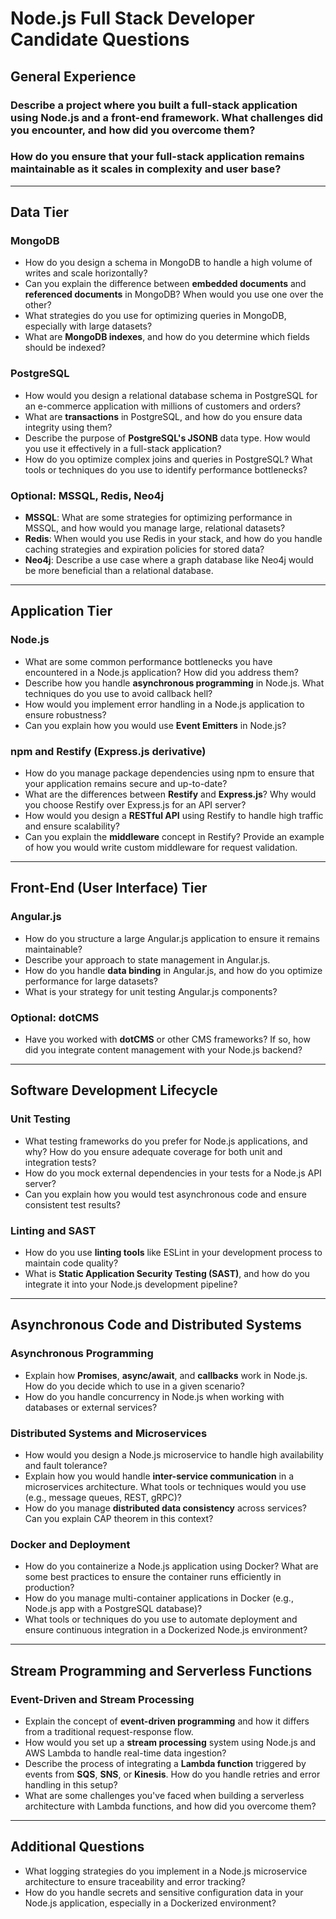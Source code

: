 # Node.js Full Stack Developer Candidate Questions

## General Experience

### Describe a project where you built a full-stack application using Node.js and a front-end framework. What challenges did you encounter, and how did you overcome them?

### How do you ensure that your full-stack application remains maintainable as it scales in complexity and user base?

---

## Data Tier

### MongoDB

- How do you design a schema in MongoDB to handle a high volume of writes and scale horizontally?
- Can you explain the difference between **embedded documents** and **referenced documents** in MongoDB? When would you use one over the other?
- What strategies do you use for optimizing queries in MongoDB, especially with large datasets?
- What are **MongoDB indexes**, and how do you determine which fields should be indexed?

### PostgreSQL

- How would you design a relational database schema in PostgreSQL for an e-commerce application with millions of customers and orders?
- What are **transactions** in PostgreSQL, and how do you ensure data integrity using them?
- Describe the purpose of **PostgreSQL's JSONB** data type. How would you use it effectively in a full-stack application?
- How do you optimize complex joins and queries in PostgreSQL? What tools or techniques do you use to identify performance bottlenecks?

### Optional: MSSQL, Redis, Neo4j

- **MSSQL**: What are some strategies for optimizing performance in MSSQL, and how would you manage large, relational datasets?
- **Redis**: When would you use Redis in your stack, and how do you handle caching strategies and expiration policies for stored data?
- **Neo4j**: Describe a use case where a graph database like Neo4j would be more beneficial than a relational database.

---

## Application Tier

### Node.js

- What are some common performance bottlenecks you have encountered in a Node.js application? How did you address them?
- Describe how you handle **asynchronous programming** in Node.js. What techniques do you use to avoid callback hell?
- How would you implement error handling in a Node.js application to ensure robustness?
- Can you explain how you would use **Event Emitters** in Node.js?

### npm and Restify (Express.js derivative)

- How do you manage package dependencies using npm to ensure that your application remains secure and up-to-date?
- What are the differences between **Restify** and **Express.js**? Why would you choose Restify over Express.js for an API server?
- How would you design a **RESTful API** using Restify to handle high traffic and ensure scalability?
- Can you explain the **middleware** concept in Restify? Provide an example of how you would write custom middleware for request validation.

---

## Front-End (User Interface) Tier

### Angular.js

- How do you structure a large Angular.js application to ensure it remains maintainable?
- Describe your approach to state management in Angular.js.
- How do you handle **data binding** in Angular.js, and how do you optimize performance for large datasets?
- What is your strategy for unit testing Angular.js components?

### Optional: dotCMS

- Have you worked with **dotCMS** or other CMS frameworks? If so, how did you integrate content management with your Node.js backend?

---

## Software Development Lifecycle

### Unit Testing

- What testing frameworks do you prefer for Node.js applications, and why? How do you ensure adequate coverage for both unit and integration tests?
- How do you mock external dependencies in your tests for a Node.js API server?
- Can you explain how you would test asynchronous code and ensure consistent test results?

### Linting and SAST

- How do you use **linting tools** like ESLint in your development process to maintain code quality?
- What is **Static Application Security Testing (SAST)**, and how do you integrate it into your Node.js development pipeline?

---

## Asynchronous Code and Distributed Systems

### Asynchronous Programming

- Explain how **Promises**, **async/await**, and **callbacks** work in Node.js. How do you decide which to use in a given scenario?
- How do you handle concurrency in Node.js when working with databases or external services?

### Distributed Systems and Microservices

- How would you design a Node.js microservice to handle high availability and fault tolerance?
- Explain how you would handle **inter-service communication** in a microservices architecture. What tools or techniques would you use (e.g., message queues, REST, gRPC)?
- How do you manage **distributed data consistency** across services? Can you explain CAP theorem in this context?

### Docker and Deployment

- How do you containerize a Node.js application using Docker? What are some best practices to ensure the container runs efficiently in production?
- How do you manage multi-container applications in Docker (e.g., Node.js app with a PostgreSQL database)?
- What tools or techniques do you use to automate deployment and ensure continuous integration in a Dockerized Node.js environment?

---

## Stream Programming and Serverless Functions

### Event-Driven and Stream Processing

- Explain the concept of **event-driven programming** and how it differs from a traditional request-response flow.
- How would you set up a **stream processing** system using Node.js and AWS Lambda to handle real-time data ingestion?
- Describe the process of integrating a **Lambda function** triggered by events from **SQS**, **SNS**, or **Kinesis**. How do you handle retries and error handling in this setup?
- What are some challenges you've faced when building a serverless architecture with Lambda functions, and how did you overcome them?

---

## Additional Questions

- What logging strategies do you implement in a Node.js microservice architecture to ensure traceability and error tracking?
- How do you handle secrets and sensitive configuration data in your Node.js application, especially in a Dockerized environment?

